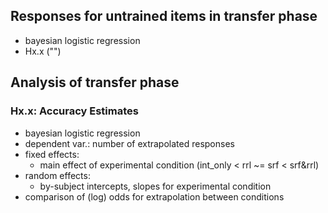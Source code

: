 ## Responses for untrained items in transfer phase

- bayesian logistic regression
- Hx.x ("")


## Analysis of transfer phase

### Hx.x: Accuracy Estimates

- bayesian logistic regression
- dependent var.: number of extrapolated responses
- fixed effects:
    - main effect of experimental condition (int_only < rrl ~= srf < srf&rrl)
- random effects:
    - by-subject intercepts, slopes for experimental condition
- comparison of (log) odds for extrapolation between conditions